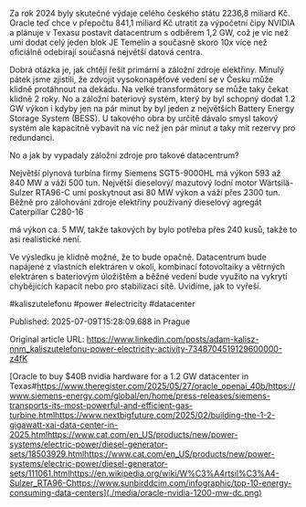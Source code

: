 Za rok 2024 byly skutečné výdaje celého českého státu 2236,8 miliard Kč. Oracle teď chce v přepočtu 841,1 miliard Kč utratit za výpočetní čipy NVIDIA a plánuje v Texasu postavit datacentrum s odběrem 1,2 GW, což je víc než umí dodat celý jeden blok JE Temelín a současně skoro 10x více než oficiálně odebírají současná největší datová centra.


Dobrá otázka je, jak chtějí řešit primární a záložní zdroje elektřiny. Minulý pátek jsme zjistili, že zdvojit vysokonapěťové vedení se v Česku může klidně protáhnout na dekádu. Na velké transformátory se může taky čekat klidně 2 roky. No a záložní bateriový systém, který by byl schopný dodat 1.2 GW výkon i kdyby jen na pár minut by byl jeden z největších Battery Energy Storage System (BESS). U takového obra by určitě dávalo smysl takový systém ale kapacitně vybavit na víc než jen pár minut a taky mít rezervy pro redundanci.


No a jak by vypadaly záložní zdroje pro takové datacentrum?


Největší plynová turbína firmy Siemens SGT5-9000HL má výkon 593 až 840 MW a váží 500 tun. Největší dieselový/ mazutový lodní motor Wärtsilä-Sulzer RTA96-C umí poskytnout asi 80 MW výkon a váží přes 2300 tun. Běžně pro zálohování zdroje elektřiny používaný dieselový agregát Caterpillar C280-16

má výkon ca. 5 MW, takže takových by bylo potřeba přes 240 kusů, takže to asi realistické není.


Ve výsledku je klidně možné, že to bude opačně. Datacentrum bude napájené z vlastních elektráren v okolí, kombinací fotovoltaiky a větrných elektráren s bateriovým úložištěm a běžné vedení bude využito na vykrytí chybějících kapacit nebo pro stabilizaci sítě. Uvidíme, jak to vyřeší.


#kaliszutelefonu #power #electricity #datacenter


Published: 2025-07-09T15:28:09.688 in Prague

Original article URL: https://www.linkedin.com/posts/adam-kalisz-nnm_kaliszutelefonu-power-electricity-activity-7348704519129600000-z4fK

[Oracle to buy $40B nvidia hardware for a 1.2 GW datacenter in Texas#https://www.theregister.com/2025/05/27/oracle_openai_40b/https://www.siemens-energy.com/global/en/home/press-releases/siemens-transports-its-most-powerful-and-efficient-gas-turbine.htmlhttps://www.nextbigfuture.com/2025/02/building-the-1-2-gigawatt-xai-data-center-in-2025.htmlhttps://www.cat.com/en_US/products/new/power-systems/electric-power/diesel-generator-sets/18503929.htmlhttps://www.cat.com/en_US/products/new/power-systems/electric-power/diesel-generator-sets/111061.htmlhttps://en.wikipedia.org/wiki/W%C3%A4rtsil%C3%A4-Sulzer_RTA96-Chttps://www.sunbirddcim.com/infographic/top-10-energy-consuming-data-centers](./media/oracle-nvidia-1200-mw-dc.png)